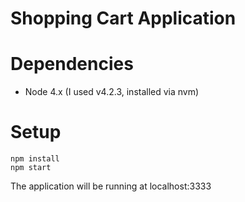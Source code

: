 # Shopping Cart Application

# Dependencies

- Node 4.x (I used v4.2.3, installed via nvm)

# Setup
    npm install
    npm start
    
The application will be running at localhost:3333
